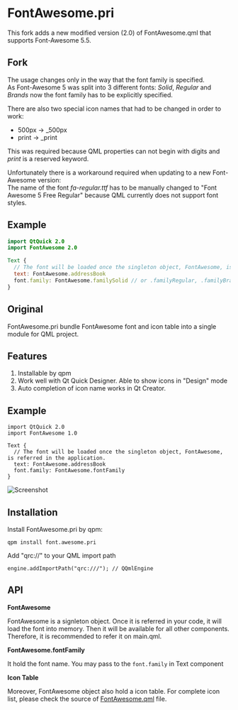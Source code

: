 # FontAwesome.pri

This fork adds a new modified version (2.0) of FontAwesome.qml that supports Font-Awesome 5.5.

## Fork

The usage changes only in the way that the font family is specified.  
As Font-Awesome 5 was split into 3 different fonts: _Solid_, _Regular_ and _Brands_ now the font family has to be explicitly specified.

There are also two special icon names that had to be changed in order to work:
- 500px -> \_500px
- print -> \_print

This was required because QML properties can not begin with digits and _print_ is a reserved keyword.

Unfortunately there is a workaround required when updating to a new Font-Awesome version:  
The name of the font _fa-regular.ttf_ has to be manually changed to "Font Awesome 5 Free Regular" because QML currently does not support font styles.

Example
-------

```QML
import QtQuick 2.0
import FontAwesome 2.0

Text {
  // The font will be loaded once the singleton object, FontAwesome, is referred in the application.
  text: FontAwesome.addressBook
  font.family: FontAwesome.familySolid // or .familyRegular, .familyBrands
}
```

## Original

FontAwesome.pri bundle FontAwesome font and icon table into a single module for QML project.

Features
--------

 1. Installable by qpm
 2. Work well with Qt Quick Designer. Able to show icons in "Design" mode
 3. Auto completion of icon name works in Qt Creator.

Example
-------

```
import QtQuick 2.0
import FontAwesome 1.0

Text {
  // The font will be loaded once the singleton object, FontAwesome, is referred in the application.
  text: FontAwesome.addressBook
  font.family: FontAwesome.fontFamily
}
```

![Screenshot](https://raw.githubusercontent.com/benlau/fontawesome.pri/master/docs/designmode.png)

Installation
------------

Install FontAwesome.pri by qpm:

    qpm install font.awesome.pri

Add "qrc://" to your QML import path

    engine.addImportPath("qrc:///"); // QQmlEngine

API
---

**FontAwesome**

FontAwesome is a signleton object.
Once it is referred in your code, it will load the font into memory.
Then it will be available for all other components.
Therefore, it is recommended to refer it on main.qml.

**FontAwesome.fontFamily**

It hold the font name. You may pass to the `font.family` in Text component

**Icon Table**

Moreover, FontAwesome object also hold a icon table.
For complete icon list, please check the source of [FontAwesome.qml](https://github.com/benlau/fontawesome.pri/blob/master/FontAwesome/FontAwesome.qml) file.
